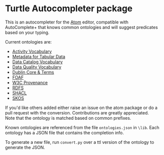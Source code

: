 # Turtle Autocompleter package

This is an autocompleter for the [Atom](http://atom.io) editor, compatible with AutoComplete+ that knows common ontologies and will suggest predicates based on your typing.

Current ontologies are:
* [Activity Vocabulary](http://dublincore.org/documents/dcmi-terms/)
* [Metadata for Tabular Data](https://www.w3.org/TR/tabular-metadata/)
* [Data Catalog Vocabulary](https://www.w3.org/TR/vocab-dcat/)
* [Data Quality Vocabulary](http://www.w3.org/TR/vocab-dqv)
* [Dublin Core & Terms](http://dublincore.org/documents/dcmi-terms/)
* [FOAF](http://xmlns.com/foaf/spec/)
* [W3C Provenance](https://www.w3.org/TR/2013/REC-prov-o-20130430/)
* [RDFS](https://www.w3.org/TR/rdf-schema/)
* [SHACL](https://www.w3.org/TR/shacl/)
* [SKOS](https://www.w3.org/2009/08/skos-reference/skos.html)

If you'd like others added either raise an issue on the atom package or do a pull request with the conversion. Contributions are greatly appreciated.  Note that the ontology is matched based on common prefixes.

Known ontologies are referenced from the file `ontologies.json` in `\lib`. Each ontology has a JSON file that contains the completion info.

To generate a new file, run `convert.py` over a ttl version of the ontology to generate the JSON.
